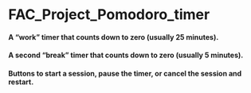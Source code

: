 # FAC_Project_Pomodoro_timer

#### A “work” timer that counts down to zero (usually 25 minutes).
#### A second “break” timer that counts down to zero (usually 5 minutes).
#### Buttons to start a session, pause the timer, or cancel the session and restart.
